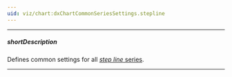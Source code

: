 ```yaml
---
uid: viz/chart:dxChartCommonSeriesSettings.stepline
---
```

---
##### shortDescription
Defines common settings for all [*step line* series](/api-reference/10%20UI%20Components/dxChart/5%20Series%20Types/StepLineSeries '/Documentation/ApiReference/UI_Components/dxChart/Series_Types/StepLineSeries/').

---
<!--
#include common-demobutton with {
    url: "https://js.devexpress.com/Demos/WidgetsGallery/Demo/Charts/StepLine/"
}
-->